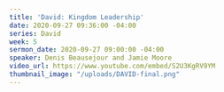 ```yaml
---
title: 'David: Kingdom Leadership'
date: 2020-09-27 09:36:00 -04:00
series: David
week: 5
sermon_date: 2020-09-27 09:00:00 -04:00
speaker: Denis Beausejour and Jamie Moore
video_url: https://www.youtube.com/embed/S2U3KgRV9YM
thumbnail_image: "/uploads/DAVID-final.png"
---
```


